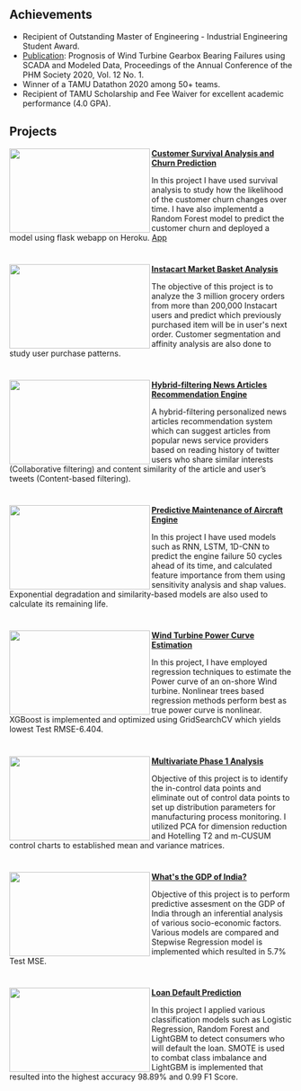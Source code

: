 

## Achievements
- Recipient of Outstanding Master of Engineering - Industrial Engineering Student Award.
- [Publication](https://phmpapers.org/index.php/phmconf/article/view/1292): Prognosis of Wind Turbine Gearbox Bearing Failures using SCADA and Modeled Data, Proceedings of the Annual Conference of the PHM Society 2020, Vol. 12 No. 1.
- Winner of a TAMU Datathon 2020 among 50+ teams.
- Recipient of TAMU Scholarship and Fee Waiver for excellent academic performance (4.0 GPA).

## Projects

<img align="left" width="250" height="150" src="https://github.com/S-Omkar-K/python-projects/assets/19389309/6623bf8a-5f57-4f8a-9798-5d6cdd9e7584"> **[Customer Survival Analysis and Churn Prediction](https://github.com/S-Omkar-K/python-projects/tree/main/airflow-automated-webscraping)**

In this project I have used survival analysis to study how the likelihood of the customer churn changes over time. I have also implementd a Random Forest model to predict the customer churn and deployed a model using flask webapp on Heroku. [App](https://churn-prediction-app.herokuapp.com/)  

#

<img align="left" width="250" height="150" src="https://github.com/S-Omkar-K/python-projects/assets/19389309/6623bf8a-5f57-4f8a-9798-5d6cdd9e7584"> **[Instacart Market Basket Analysis](https://github.com/S-Omkar-K/python-projects/tree/main/airflow-automated-webscraping)**

The objective of this project is to analyze the 3 million grocery orders from more than 200,000 Instacart users and predict which previously purchased item will be in user's next order. Customer segmentation and affinity analysis are also done to study user purchase patterns.

#

<img align="left" width="250" height="150" src="https://github.com/S-Omkar-K/python-projects/assets/19389309/6623bf8a-5f57-4f8a-9798-5d6cdd9e7584"> **[Hybrid-filtering News Articles Recommendation Engine](https://github.com/S-Omkar-K/python-projects/tree/main/airflow-automated-webscraping)**
 
A hybrid-filtering personalized news articles recommendation system which can suggest articles from popular news service providers based on reading history of twitter users who share similar interests (Collaborative filtering) and content similarity of the article and user’s tweets (Content-based filtering).

#

<img align="left" width="250" height="150" src="https://github.com/S-Omkar-K/python-projects/assets/19389309/6623bf8a-5f57-4f8a-9798-5d6cdd9e7584"> **[Predictive Maintenance of Aircraft Engine](https://github.com/S-Omkar-K/python-projects/tree/main/airflow-automated-webscraping)**

In this project I have used models such as RNN, LSTM, 1D-CNN to predict the engine failure 50 cycles ahead of its time, and calculated feature importance from them using sensitivity analysis and shap values. Exponential degradation and similarity-based models are also used to calculate its remaining life.

#

<img align="left" width="250" height="150" src="https://github.com/S-Omkar-K/python-projects/assets/19389309/6623bf8a-5f57-4f8a-9798-5d6cdd9e7584"> **[Wind Turbine Power Curve Estimation](https://github.com/S-Omkar-K/python-projects/tree/main/airflow-automated-webscraping)**

In this project, I have employed regression techniques to estimate the Power curve of an on-shore Wind turbine. Nonlinear trees based regression methods perform best as true power curve is nonlinear. XGBoost is implemented and optimized using GridSearchCV which yields lowest Test RMSE-6.404.

#

<img align="left" width="250" height="150" src="https://github.com/S-Omkar-K/python-projects/assets/19389309/6623bf8a-5f57-4f8a-9798-5d6cdd9e7584pg"> **[Multivariate Phase 1 Analysis](https://github.com/S-Omkar-K/python-projects/tree/main/airflow-automated-webscraping)** 

Objective of this project is to identify the in-control data points and eliminate out of control data points to set up distribution parameters for manufacturing process monitoring. I utilized PCA for dimension reduction and Hotelling T2 and m-CUSUM control charts to established mean and variance matrices.

#

<img align="left" width="250" height="150" src="https://github.com/S-Omkar-K/python-projects/assets/19389309/6623bf8a-5f57-4f8a-9798-5d6cdd9e7584"> **[What's the GDP of India?](https://github.com/S-Omkar-K/python-projects/tree/main/airflow-automated-webscraping)**

Objective of this project is to perform predictive assesment on the GDP of India through an inferential analysis of various socio-economic factors. Various models are compared and Stepwise Regression model is implemented which resulted in 5.7% Test MSE.

#

<img align="left" width="250" height="150" src="https://github.com/S-Omkar-K/python-projects/assets/19389309/6623bf8a-5f57-4f8a-9798-5d6cdd9e7584"> **[Loan Default Prediction](https://github.com/S-Omkar-K/python-projects/tree/main/airflow-automated-webscraping)** 

In this project I applied various classification models such as Logistic Regression, Random Forest and LightGBM to detect consumers who will default the loan. SMOTE is used to combat class imbalance and LightGBM is implemented that resulted into the highest accuracy 98.89% and 0.99 F1 Score.

<br />
